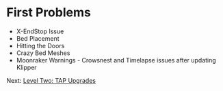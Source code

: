 # First Problems
- X-EndStop Issue
- Bed Placement 
- Hitting the Doors
- Crazy Bed Meshes
- Moonraker Warnings - Crowsnest and Timelapse issues after updating Klipper

Next: [Level Two: TAP Upgrades](https://github.com/500Foods/WelcomeToTroodon/blob/main/docs/level_2/tap_upgrades.md)
